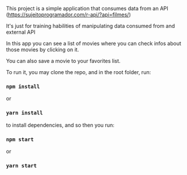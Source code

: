 This project is a simple application that consumes data from an API (https://sujeitoprogramador.com/r-api/?api=filmes/)

It's just for training habilities of manipulating data consumed from and external API

In this app you can see a list of movies where you can check infos about those movies by clicking on it.

You can also save a movie to your favorites list. 

To run it, you may clone the repo, and in the root folder, run:

### `npm install` 
or
### `yarn install` 

to install dependencies, and so then you run: 
### `npm start`
or 
### `yarn start`
